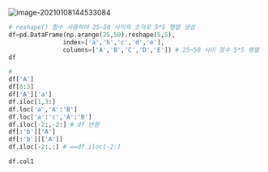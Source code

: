 ![image-20210108144533084](C:%5CUsers%5Cuser%5CAppData%5CRoaming%5CTypora%5Ctypora-user-images%5Cimage-20210108144533084.png)

```python
# reshape() 함수 사용하여 25~50 사이의 숫자로 5*5 행렬 생성
df=pd.DataFrame(np.arange(25,50).reshape(5,5),
               index=['a','b','c','d','e'],
               columns=['A','B','C','D','E']) # 25~50 사이 정수 5*5 행렬 생성
df
```

```python
# 
df['A']
df[0:3]
df['A']['a']
df.iloc[1,3:]
df.loc['a','A':'B']
df.loc['a':'c','A':'B'] 
df.iloc[-2:,-2:] # df 반환
df[:'b']['A']
df[:'b'][['A']]
df.iloc[-2:,:] # ==df.iloc[-2:]
```



``` python
df.col1
```

